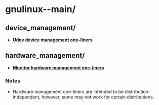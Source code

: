 
# gnulinux--main/

## device_management/

* [**Udev device management one-liners**](device_management/udev-device-management.one-liners)

## hardware_management/

* [**Monitor hardware management one-liners**](hardware_management/monitor-hardware-management.one-liners)

### Notes

* Hardware management one-liners are intended to be distribution-independent, however, some may not work for certain
distributions.

